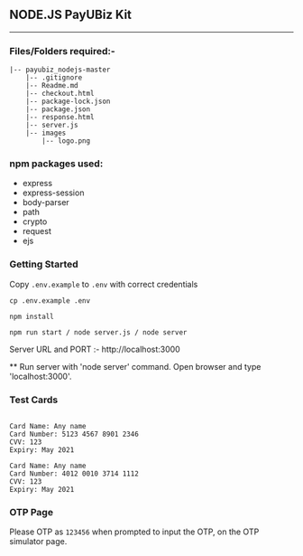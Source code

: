 ## NODE.JS PayUBiz Kit
----------------

### Files/Folders required:-
```
|-- payubiz_nodejs-master
    |-- .gitignore
    |-- Readme.md
    |-- checkout.html
    |-- package-lock.json
    |-- package.json
    |-- response.html
    |-- server.js
    |-- images
        |-- logo.png
```

### npm packages used:
- express
- express-session
- body-parser
- path
- crypto
- request
- ejs


### Getting Started
Copy `.env.example` to `.env` with correct credentials
 ```
 cp .env.example .env

 npm install

 npm run start / node server.js / node server

 ```

Server URL and PORT :- http://localhost:3000

** Run server with 'node server' command. Open browser and type 'localhost:3000'.


### Test Cards
```

Card Name: Any name
Card Number: 5123 4567 8901 2346
CVV: 123
Expiry: May 2021

Card Name: Any name
Card Number: 4012 0010 3714 1112
CVV: 123
Expiry: May 2021

```

### OTP Page
Please OTP as `123456` when prompted to input the OTP, on the OTP simulator page.
